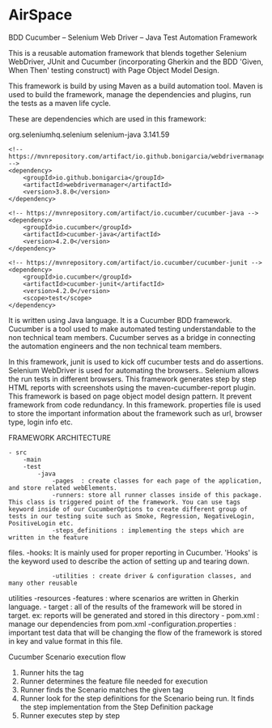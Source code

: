 # AirSpace 


BDD Cucumber – Selenium Web Driver – Java Test Automation Framework

This is a reusable automation framework that blends together Selenium WebDriver, JUnit and Cucumber (incorporating Gherkin and the BDD 'Given, When Then' testing construct) with Page Object Model Design. 

This framework is build by using Maven as a build automation tool. 
Maven is used to build the framework, manage the dependencies and plugins, run the tests as a maven life cycle.

These are dependencies which are used in this framework:

<dependencies>
    <!-- https://mvnrepository.com/artifact/org.seleniumhq.selenium/selenium-java -->
    <dependency>
        <groupId>org.seleniumhq.selenium</groupId>
        <artifactId>selenium-java</artifactId>
        <version>3.141.59</version>
    </dependency>

    <!-- https://mvnrepository.com/artifact/io.github.bonigarcia/webdrivermanager -->
    <dependency>
        <groupId>io.github.bonigarcia</groupId>
        <artifactId>webdrivermanager</artifactId>
        <version>3.8.0</version>
    </dependency>

    <!-- https://mvnrepository.com/artifact/io.cucumber/cucumber-java -->
    <dependency>
        <groupId>io.cucumber</groupId>
        <artifactId>cucumber-java</artifactId>
        <version>4.2.0</version>
    </dependency>

    <!-- https://mvnrepository.com/artifact/io.cucumber/cucumber-junit -->
    <dependency>
        <groupId>io.cucumber</groupId>
        <artifactId>cucumber-junit</artifactId>
        <version>4.2.0</version>
        <scope>test</scope>
    </dependency>


</dependencies>

It is written using Java language.
It is a Cucumber BDD framework. Cucumber is a tool used to make automated testing understandable to the non technical team members. Cucumber serves as a bridge in connecting the automation engineers and the non technical team members. 

In this framework, junit is used to kick off cucumber tests and do assertions.
Selenium WebDriver is used for automating the browsers.. Selenium allows the run tests in different browsers.
This framework generates step by step HTML reports with screenshots using the maven-cucumber-report plugin.
This framework is based on page object model design pattern. It prevent framework from code redundancy.
In this framework. properties file is used to store the important information about the framework such as url, browser type, login info etc.




FRAMEWORK ARCHITECTURE

    - src
        -main
        -test
            -java
                -pages  : create classes for each page of the application, and store related webElements.
                -runners: store all runner classes inside of this package. This class is triggered point of the framework. You can use tags keyword inside of our CucumberOptions to create different group of tests in our testing suite such as Smoke, Regression, NegativeLogin, PositiveLogin etc. 
                -steps_definitions : implementing the steps which are written in the feature 
files.                             -hooks: It is mainly used for proper reporting in Cucumber. 'Hooks' is the keyword used to describe the action of setting up and tearing down.

                -utilities : create driver & configuration classes, and many other reusable 
utilities
            -resources
                -features : where scenarios are written in Gherkin language.
    - target  : all of the results of the framework will be stored in target. 
        ex: reports will be generated and stored in this directory
    - pom.xml : manage our dependencies from pom.xml
    -configuration.properties : important test data that will be changing the flow of the framework is stored in key and value format in this file.

 

Cucumber Scenario execution flow
1) Runner hits the tag
2) Runner determines the feature file needed for execution
3) Runner finds the Scenario matches the given tag
4) Runner look for the step definitions for the Scenario being run. It finds the step implementation from the Step Definition package
5) Runner executes step by step




















